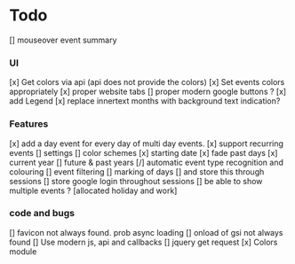 # Todo
[] mouseover event summary


### UI
[x] Get colors via api (api does not provide the colors)
[x] Set events colors appropriately
[x] proper website tabs
[] proper modern google buttons ?
[x] add Legend
[x] replace innertext months with background text indication?


### Features
[x] add a day event for every day of multi day events.
[x] support recurring events
[] settings
    [] color schemes
    [x] starting date 
    [x] fade past days
[x] current year
[] future & past years
[/] automatic event type recognition and colouring
[] event filtering
[] marking of days
    [] and store this through sessions
[] store google login throughout sessions
[] be able to show multiple events ? [allocated holiday and work]

### code and bugs
[] favicon not always found. prob async loading
[] onload of gsi not always found
[] Use modern js, api and callbacks
[] jquery get request
[x] Colors module